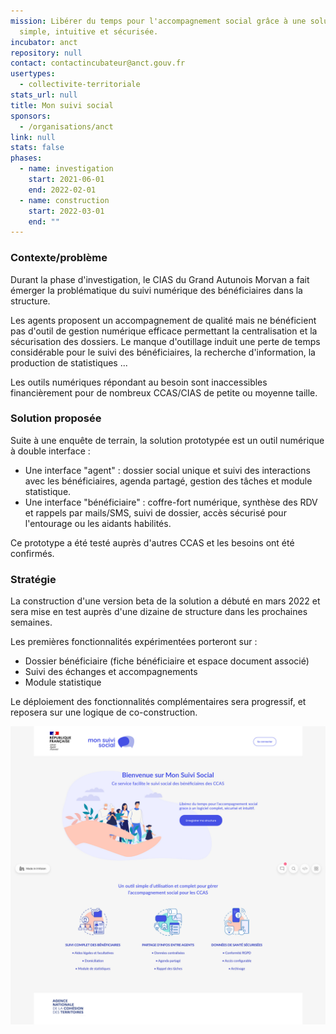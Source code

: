 ```yaml
---
mission: Libérer du temps pour l'accompagnement social grâce à une solution
  simple, intuitive et sécurisée.
incubator: anct
repository: null
contact: contactincubateur@anct.gouv.fr
usertypes:
  - collectivite-territoriale
stats_url: null
title: Mon suivi social
sponsors:
  - /organisations/anct
link: null
stats: false
phases:
  - name: investigation
    start: 2021-06-01
    end: 2022-02-01
  - name: construction
    start: 2022-03-01
    end: ""
---
```

### Contexte/problème 

Durant la phase d'investigation, le CIAS du Grand Autunois Morvan a fait émerger la problématique du suivi numérique des bénéficiaires dans la structure. 

Les agents proposent un accompagnement de qualité mais ne bénéficient pas d'outil de gestion numérique efficace permettant la centralisation et la sécurisation des dossiers. Le manque d'outillage induit une perte de temps considérable pour le suivi des bénéficiaires, la recherche d'information, la production de statistiques ... 

Les outils numériques répondant au besoin sont inaccessibles financièrement pour de nombreux CCAS/CIAS de petite ou moyenne taille.

### Solution proposée

Suite à une enquête de terrain, la solution prototypée est un outil numérique à double interface : 

* Une interface "agent" : dossier social unique et suivi des interactions avec les bénéficiaires, agenda partagé, gestion des tâches et module statistique.
* Une interface "bénéficiaire" : coffre-fort numérique, synthèse des RDV et rappels par mails/SMS, suivi de dossier, accès sécurisé pour l'entourage ou les aidants habilités.

Ce prototype a été testé auprès d'autres CCAS et les besoins ont été confirmés. 

### Stratégie 

La construction d'une version beta de la solution a débuté en mars 2022 et sera mise en test auprès d'une dizaine de structure dans les prochaines semaines.

Les premières fonctionnalités expérimentées porteront sur : 

* Dossier bénéficiaire (fiche bénéficiaire et espace document associé)
* Suivi des échanges et accompagnements
* Module statistique

Le déploiement des fonctionnalités complémentaires sera progressif, et reposera sur une logique de co-construction.

![](/img/netlifycms/mon.suivi.social.accueil.png)